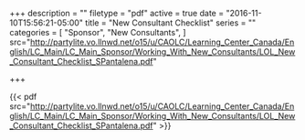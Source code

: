 +++
description = ""
filetype = "pdf"
active = true
date = "2016-11-10T15:56:21-05:00"
title = "New Consultant Checklist"
series = ""
categories = [
  "Sponsor",
  "New Consultants",
]
src="http://partylite.vo.llnwd.net/o15/u/CAOLC/Learning_Center_Canada/English/LC_Main/LC_Main_Sponsor/Working_With_New_Consultants/LOL_New_Consultant_Checklist_SPantalena.pdf"

+++

{{< pdf src="http://partylite.vo.llnwd.net/o15/u/CAOLC/Learning_Center_Canada/English/LC_Main/LC_Main_Sponsor/Working_With_New_Consultants/LOL_New_Consultant_Checklist_SPantalena.pdf" >}}
